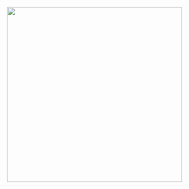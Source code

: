 <p align="center"><a href="https://mega.nz/folder/Z85V2LTI#OasxByz91oSsR8HN0X-V4g" target="_blank"><img src="blob:https://mega.nz/f61a84cd-1f43-4f97-b7c1-e82899bc6690" width="400"></a></p>

